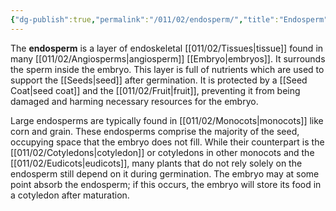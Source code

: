 ```yaml
---
{"dg-publish":true,"permalink":"/011/02/endosperm/","title":"Endosperm","tags":["BIOL412"]}
---
```


The **endosperm** is a layer of endoskeletal [[011/02/Tissues\|tissue]] found in many [[011/02/Angiosperms\|angiosperm]] [[Embryo\|embryos]]. It surrounds the sperm inside the embryo. This layer is full of nutrients which are used to support the [[Seeds\|seed]] after germination. It is protected by a [[Seed Coat\|seed coat]] and the [[011/02/Fruit\|fruit]], preventing it from being damaged and harming necessary resources for the embryo.

Large endosperms are typically found in [[011/02/Monocots\|monocots]] like corn and grain. These endosperms comprise the majority of the seed, occupying space that the embryo does not fill. While their counterpart is the [[011/02/Cotyledons\|cotyledon]] or cotyledons in other monocots and the [[011/02/Eudicots\|eudicots]], many plants that do not rely solely on the endosperm still depend on it during germination. The embryo may at some point absorb the endosperm; if this occurs, the embryo will store its food in a cotyledon after maturation.